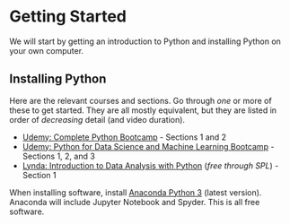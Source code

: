 # Getting Started

We will start by getting an introduction to Python and installing Python on your own computer.

## Installing Python

Here are the relevant courses and sections. Go through *one* or more of these to get started. They are all mostly equivalent, but they are listed in order of *decreasing* detail (and video duration).

* [Udemy: Complete Python Bootcamp](https://www.udemy.com/complete-python-bootcamp/) - Sections 1 and 2
* [Udemy: Python for Data Science and Machine Learning Bootcamp](https://www.udemy.com/python-for-data-science-and-machine-learning-bootcamp/) - Sections 1, 2, and 3
* [Lynda: Introduction to Data Analysis with Python](https://www.lynda.com/Numpy-tutorials/Introduction-Data-Analysis-Python/) (*free through SPL*) - Section 1

When installing software, install [Anaconda Python 3](https://www.continuum.io/downloada) (latest version). Anaconda will include Jupyter Notebook and Spyder. This is all free software.
